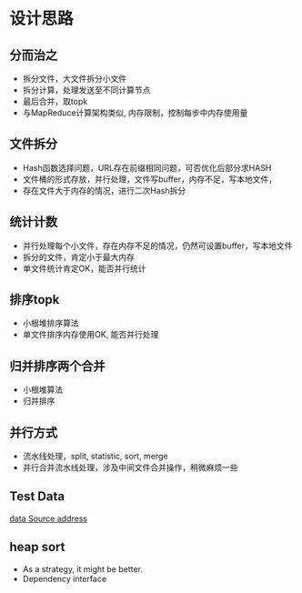 # 设计思路

## 分而治之

* 拆分文件，大文件拆分小文件
* 拆分计算，处理发送至不同计算节点
* 最后合并，取topk
* 与MapReduce计算架构类似, 内存限制，控制每步中内存使用量

## 文件拆分

* Hash函数选择问题，URL存在前缀相同问题，可否优化后部分求HASH
* 文件桶的形式存放，并行处理，文件写buffer，内存不足，写本地文件，
* 存在文件大于内存的情况，进行二次Hash拆分

## 统计计数

* 并行处理每个小文件，存在内存不足的情况，仍然可设置buffer，写本地文件
* 拆分的文件，肯定小于最大内存
* 单文件统计肯定OK，能否并行统计

## 排序topk

* 小根堆排序算法
* 单文件排序内存使用OK, 能否并行处理

## 归并排序两个合并

* 小根堆算法
* 归并排序

## 并行方式

* 流水线处理，split, statistic, sort, merge
* 并行合并流水线处理，涉及中间文件合并操作，稍微麻烦一些

## Test Data

[data Source address](http://www.cs.columbia.edu/CAVE/databases/pubfig/download/)

## heap sort

* As a strategy, it might be better.
* Dependency interface